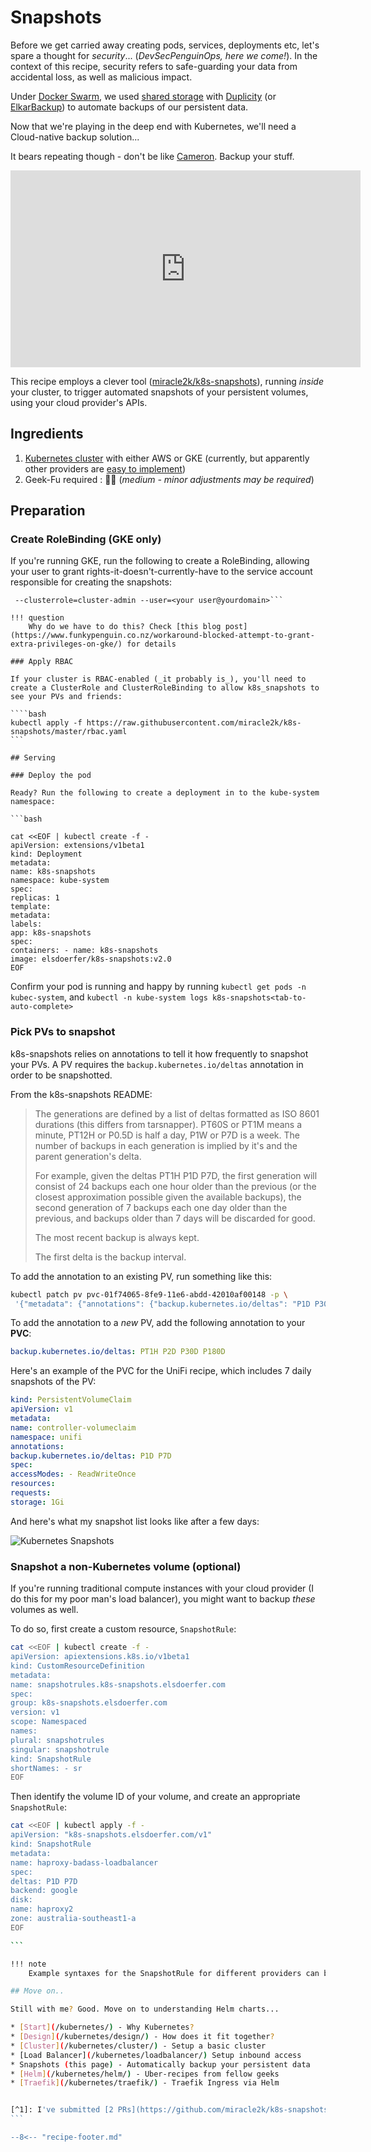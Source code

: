 # Snapshots

Before we get carried away creating pods, services, deployments etc, let's spare a thought for _security_... (_DevSecPenguinOps, here we come!_). In the context of this recipe, security refers to safe-guarding your data from accidental loss, as well as malicious impact.

Under [Docker Swarm](/docker-swarm/design/), we used [shared storage](/docker-swarm/shared-storage-ceph/) with [Duplicity](/recipes/duplicity/) (or [ElkarBackup](/recipes/elkarbackup/)) to automate backups of our persistent data.

Now that we're playing in the deep end with Kubernetes, we'll need a Cloud-native backup solution...

It bears repeating though - don't be like [Cameron](http://haltandcatchfire.wikia.com/wiki/Cameron_Howe). Backup your stuff.

<!-- markdownlint-disable MD033 -->
<iframe width="560" height="315" src="https://www.youtube.com/embed/1UtFeMoqVHQ" frameborder="0" allow="accelerometer; autoplay; encrypted-media; gyroscope; picture-in-picture" allowfullscreen></iframe>

This recipe employs a clever tool ([miracle2k/k8s-snapshots](https://github.com/miracle2k/k8s-snapshots)), running _inside_ your cluster, to trigger automated snapshots of your persistent volumes, using your cloud provider's APIs.

## Ingredients

1. [Kubernetes cluster](/kubernetes/cluster/) with either AWS or GKE (currently, but apparently other providers are [easy to implement](https://github.com/miracle2k/k8s-snapshots/blob/master/k8s_snapshots/backends/abstract.py))
2. Geek-Fu required : 🐒🐒 (_medium - minor adjustments may be required_)

## Preparation

### Create RoleBinding (GKE only)

If you're running GKE, run the following to create a RoleBinding, allowing your user to grant rights-it-doesn't-currently-have to the service account responsible for creating the snapshots:

````kubectl create clusterrolebinding your-user-cluster-admin-binding \
 --clusterrole=cluster-admin --user=<your user@yourdomain>```

!!! question
    Why do we have to do this? Check [this blog post](https://www.funkypenguin.co.nz/workaround-blocked-attempt-to-grant-extra-privileges-on-gke/) for details

### Apply RBAC

If your cluster is RBAC-enabled (_it probably is_), you'll need to create a ClusterRole and ClusterRoleBinding to allow k8s_snapshots to see your PVs and friends:

````bash
kubectl apply -f https://raw.githubusercontent.com/miracle2k/k8s-snapshots/master/rbac.yaml
```

## Serving

### Deploy the pod

Ready? Run the following to create a deployment in to the kube-system namespace:

```bash

cat <<EOF | kubectl create -f -
apiVersion: extensions/v1beta1
kind: Deployment
metadata:
name: k8s-snapshots
namespace: kube-system
spec:
replicas: 1
template:
metadata:
labels:
app: k8s-snapshots
spec:
containers: - name: k8s-snapshots
image: elsdoerfer/k8s-snapshots:v2.0
EOF

````

Confirm your pod is running and happy by running ```kubectl get pods -n kubec-system```, and ```kubectl -n kube-system logs k8s-snapshots<tab-to-auto-complete>```

### Pick PVs to snapshot

k8s-snapshots relies on annotations to tell it how frequently to snapshot your PVs. A PV requires the ```backup.kubernetes.io/deltas``` annotation in order to be snapshotted.

From the k8s-snapshots README:

> The generations are defined by a list of deltas formatted as ISO 8601 durations (this differs from tarsnapper). PT60S or PT1M means a minute, PT12H or P0.5D is half a day, P1W or P7D is a week. The number of backups in each generation is implied by it's and the parent generation's delta.
>
> For example, given the deltas PT1H P1D P7D, the first generation will consist of 24 backups each one hour older than the previous (or the closest approximation possible given the available backups), the second generation of 7 backups each one day older than the previous, and backups older than 7 days will be discarded for good.
>
> The most recent backup is always kept.
>
> The first delta is the backup interval.

To add the annotation to an existing PV, run something like this:

```bash
kubectl patch pv pvc-01f74065-8fe9-11e6-abdd-42010af00148 -p \
 '{"metadata": {"annotations": {"backup.kubernetes.io/deltas": "P1D P30D P360D"}}}'
```

To add the annotation to a _new_ PV, add the following annotation to your **PVC**:

```yaml
backup.kubernetes.io/deltas: PT1H P2D P30D P180D
```

Here's an example of the PVC for the UniFi recipe, which includes 7 daily snapshots of the PV:

```yaml
kind: PersistentVolumeClaim
apiVersion: v1
metadata:
name: controller-volumeclaim
namespace: unifi
annotations:
backup.kubernetes.io/deltas: P1D P7D
spec:
accessModes: - ReadWriteOnce
resources:
requests:
storage: 1Gi
````

And here's what my snapshot list looks like after a few days:

![Kubernetes Snapshots](/images/kubernetes-snapshots.png)

### Snapshot a non-Kubernetes volume (optional)

If you're running traditional compute instances with your cloud provider (I do this for my poor man's load balancer), you might want to backup _these_ volumes as well.

To do so, first create a custom resource, ```SnapshotRule```:

````bash
cat <<EOF | kubectl create -f -
apiVersion: apiextensions.k8s.io/v1beta1
kind: CustomResourceDefinition
metadata:
name: snapshotrules.k8s-snapshots.elsdoerfer.com
spec:
group: k8s-snapshots.elsdoerfer.com
version: v1
scope: Namespaced
names:
plural: snapshotrules
singular: snapshotrule
kind: SnapshotRule
shortNames: - sr
EOF
````

Then identify the volume ID of your volume, and create an appropriate ```SnapshotRule```:

````bash
cat <<EOF | kubectl apply -f -
apiVersion: "k8s-snapshots.elsdoerfer.com/v1"
kind: SnapshotRule
metadata:
name: haproxy-badass-loadbalancer
spec:
deltas: P1D P7D
backend: google
disk:
name: haproxy2
zone: australia-southeast1-a
EOF

```

!!! note
    Example syntaxes for the SnapshotRule for different providers can be found at https://github.com/miracle2k/k8s-snapshots/tree/master/examples

## Move on..

Still with me? Good. Move on to understanding Helm charts...

* [Start](/kubernetes/) - Why Kubernetes?
* [Design](/kubernetes/design/) - How does it fit together?
* [Cluster](/kubernetes/cluster/) - Setup a basic cluster
* [Load Balancer](/kubernetes/loadbalancer/) Setup inbound access
* Snapshots (this page) - Automatically backup your persistent data
* [Helm](/kubernetes/helm/) - Uber-recipes from fellow geeks
* [Traefik](/kubernetes/traefik/) - Traefik Ingress via Helm


[^1]: I've submitted [2 PRs](https://github.com/miracle2k/k8s-snapshots/pulls/funkypenguin) to the k8s-snapshots repo. The first [updates the README for GKE RBAC requirements](https://github.com/miracle2k/k8s-snapshots/pull/71), and the second [fixes a minor typo](https://github.com/miracle2k/k8s-snapshots/pull/74).
```

--8<-- "recipe-footer.md"
